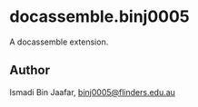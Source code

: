 # docassemble.binj0005

A docassemble extension.

## Author

Ismadi Bin Jaafar, binj0005@flinders.edu.au

